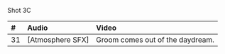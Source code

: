 Shot 3C

| # | Audio | Video |
|:---|:---|:---|
| 31 | [Atmosphere SFX] | Groom comes out of the daydream. |
